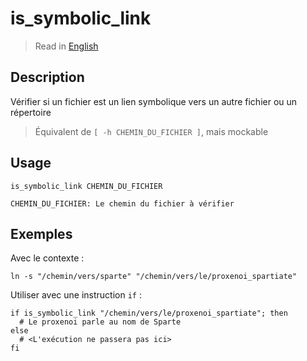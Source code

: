 # is_symbolic_link

> Read in [English](/docs/en/helpers/is_symbolic_link.md)

## Description

Vérifier si un fichier est un lien symbolique vers un autre fichier ou un répertoire

> Équivalent de `[ -h CHEMIN_DU_FICHIER ]`, mais mockable

## Usage

```text
is_symbolic_link CHEMIN_DU_FICHIER

CHEMIN_DU_FICHIER: Le chemin du fichier à vérifier
```

## Exemples

Avec le contexte :

```shell
ln -s "/chemin/vers/sparte" "/chemin/vers/le/proxenoi_spartiate"
```

Utiliser avec une instruction `if` :

```shell
if is_symbolic_link "/chemin/vers/le/proxenoi_spartiate"; then
  # Le proxenoi parle au nom de Sparte
else
  # <L'exécution ne passera pas ici>
fi
```
